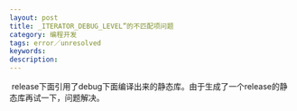 ```yaml
---
layout: post
title: _ITERATOR_DEBUG_LEVEL”的不匹配项问题  
category: 编程开发
tags: error／unresolved
keywords: 
description: 
---
```


 release下面引用了debug下面编译出来的静态库。由于生成了一个release的静态库再试一下，问题解决。







